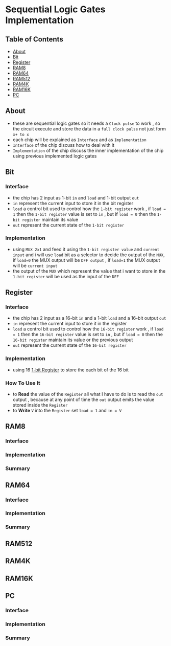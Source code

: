# Sequential Logic Gates Implementation

## Table of Contents
- [About](#-About)
- [Bit](#-Bit)
- [Register](#-Register)
- [RAM8](#-RAM8)
- [RAM64](#-RAM64)
- [RAM512](#-RAM512)
- [RAM4K](#-RAM4K)
- [RAM16K](#-RAM16K)
- [PC](#-PC)

## About
- these are sequential logic gates so it needs a `Clock pulse` to work , so the circuit execute and store the data in a `full clock pulse` not just form `x+ to x`
- each chip will be explained as `Interface` and as `Implementation`
- `Interface` of the chip discuss how to deal with it
- `Implementation` of the chip discuss the inner implementation of the chip using previous implemented logic gates


## Bit
### Interface
- the chip has 2 input as 1-bit `in` and `load` and 1-bit output `out`
- `in` represent the current input to store it in the bit register
- `load` a control bit used to control how the `1-bit register` work , if `load = 1` then the `1-bit register` value is set to `in` , but if `load = 0` then the `1-bit register` maintain its value
- `out` represent the current state of the `1-bit register`

### Implementation
- using `MUX 2x1` and feed it using the `1-bit register value` and `current input` and i will use `load` bit as a selector to decide the output of the `MUX`, if `load=0` the MUX output will be `DFF output` , if `load=1` the MUX output will be `current input`
- the output of the `MUX` which represent the value that i want to store in the `1-bit register` will be used as the input of the `DFF`



## Register
### Interface
- the chip has 2 input as a 16-bit `in` and a 1-bit `load` and a 16-bit output `out`
- `in` represent the current input to store it in the register
- `load` a control bit used to control how the `16-bit register` work , if `load = 1` then the `16-bit register` value is set to `in` , but if `load = 0` then the `16-bit register` maintain its value or the previous output
- `out` represent the current state of the `16-bit register`

### Implementation
- using 16 [1-bit Register](#-Bit) to store the each bit of the 16 bit

### How To Use It
- to **Read** the value of the `Register` all what I have to do is to read the `out` output , because at any point of time the `out` output emits the value stored inside the `Register` 
- to **Write** `V` into the `Register` set `load = 1` and `in = V`




## RAM8
### Interface
### Implementation
### Summary

## RAM64
### Interface
### Implementation
### Summary

## RAM512
## RAM4K
## RAM16K
## PC
### Interface
### Implementation
### Summary
